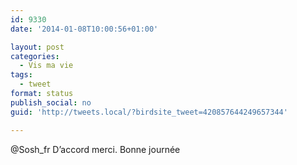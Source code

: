 ```yaml
---
id: 9330
date: '2014-01-08T10:00:56+01:00'

layout: post
categories:
  - Vis ma vie
tags:
  - tweet
format: status
publish_social: no
guid: 'http://tweets.local/?birdsite_tweet=420857644249657344'

---
```


@Sosh\_fr D’accord merci. Bonne journée